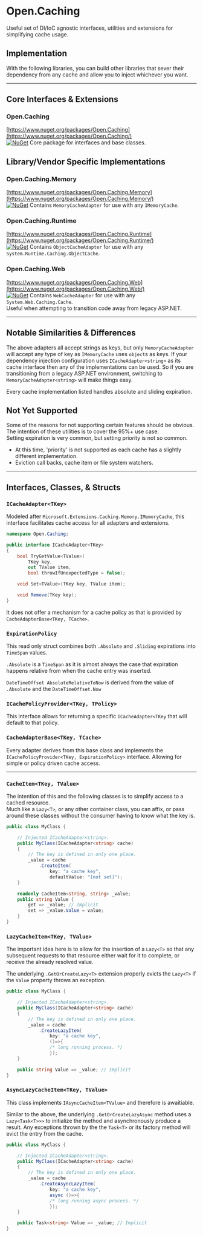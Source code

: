 # Open.Caching

Useful set of DI/IoC agnostic interfaces, utilities and extensions for simplifying cache usage.

## Implementation

With the following libraries, you can build other libraries that sever their dependency from any cache and allow you to inject whichever you want.

---

## Core Interfaces & Extensions

### Open.Caching

[https://www.nuget.org/packages/Open.Caching](https://www.nuget.org/packages/Open.Caching/)  
[![NuGet](https://img.shields.io/nuget/v/Open.Caching.svg)](https://www.nuget.org/packages/Open.Caching/) Core package for interfaces and base classes.

## Library/Vendor Specific Implementations

### Open.Caching.Memory

[https://www.nuget.org/packages/Open.Caching.Memory](https://www.nuget.org/packages/Open.Caching.Memory/)  
[![NuGet](https://img.shields.io/nuget/v/Open.Caching.Memory.svg)](https://www.nuget.org/packages/Open.Caching.Memory/) Contains `MemoryCacheAdapter` for use with any `IMemoryCache`.

### Open.Caching.Runtime

[https://www.nuget.org/packages/Open.Caching.Runtime](https://www.nuget.org/packages/Open.Caching.Runtime/)  
[![NuGet](https://img.shields.io/nuget/v/Open.Caching.Runtime.svg)](https://www.nuget.org/packages/Open.Caching.Runtime/) Contains `ObjectCacheAdapter` for use with any `System.Runtime.Caching.ObjectCache`.

### Open.Caching.Web

[https://www.nuget.org/packages/Open.Caching.Web](https://www.nuget.org/packages/Open.Caching.Web/)  
[![NuGet](https://img.shields.io/nuget/v/Open.Caching.Web.svg)](https://www.nuget.org/packages/Open.Caching.Web/) Contains `WebCacheAdapter` for use with any `System.Web.Caching.Cache`.  
Useful when attempting to transition code away from legacy ASP.NET.

---

## Notable Similarities &amp; Differences

The above adapters all accept strings as keys, but only `MemoryCacheAdapter` will accept any type of key as `IMemoryCache` uses `object`s as keys.  If your dependency injection configuration uses `ICacheAdapter<string>` as its cache interface then any of the implementations can be used.  So if you are transitioning from a legacy ASP.NET environment, switching to `MemoryCacheAdapter<string>` will make things easy.

Every cache implementation listed handles absolute and sliding expiration.

## Not Yet Supported

Some of the reasons for not supporting certain features should be obvious. The intention of these utilities is to cover the 95%+ use case.  
Setting expiration is very common, but setting priority is not so common.

* At this time, 'priority' is not supported as each cache has a slightly different implementation.
* Eviction call backs, cache item or file system watchers.

---

## Interfaces, Classes, &amp; Structs

### `ICacheAdapter<TKey>` 

Modeled after `Microsoft.Extensions.Caching.Memory.IMemoryCache`, this interface facilitates cache access for all adapters and extensions.

```cs
namespace Open.Caching;

public interface ICacheAdapter<TKey>
{
	bool TryGetValue<TValue>(
		TKey key,
		out TValue item,
		bool throwIfUnexpectedType = false);

	void Set<TValue>(TKey key, TValue item);

	void Remove(TKey key);
}
```

It does not offer a mechanism for a cache policy as that is provided by `CacheAdapterBase<TKey, TCache>`.

### `ExpirationPolicy`

This read only struct combines both `.Absolute` and `.Sliding` expirations into `TimeSpan` values.

`.Absolute` is a `TimeSpan` as it is almost always the case that expiration happens relative from when the cache entry was inserted.

`DateTimeOffset AbsoluteRelativeToNow` is derived from the value of `.Absolute` and the `DateTimeOffset.Now`

### `ICachePolicyProvider<TKey, TPolicy>`

This interface allows for returning a specific `ICacheAdapter<TKey` that will default to that policy.

### `CacheAdapterBase<TKey, TCache>`

Every adapter derives from this base class and implements the `ICachePolicyProvider<TKey, ExpirationPolicy>` interface. Allowing for simple or policy driven cache access.

---

### `CacheItem<TKey, TValue>`

The intention of this and the following classes is to simplify access to a cached resource.  
Much like a `Lazy<T>`, or any other container class, you can affix, or pass around these classes without the consumer having to know what the key is.

```cs
public class MyClass {

    // Injected ICacheAdapter<string>.
    public MyClass(ICacheAdapter<string> cache)
    {
        // The key is defined in only one place.
        _value = cache
            .CreateItem(
                key: "a cache key",
                defaultValue: "[not set]");
    }

    readonly CacheItem<string, string> _value;
    public string Value {
        get => _value; // Implicit
        set => _value.Value = value;
    }
}
```

### `LazyCacheItem<TKey, TValue>`

The important idea here is to allow for the insertion of a `Lazy<T>` so that any subsequent requests to that resource either wait for it to complete, or receive the already resolved value.

The underlying `.GetOrCreateLazy<T>` extension properly evicts the `Lazy<T>` if the `Value` property throws an exception.

```cs
public class MyClass {

    // Injected ICacheAdapter<string>.
    public MyClass(ICacheAdapter<string> cache)
    {
        // The key is defined in only one place.
        _value = cache
            .CreateLazyItem(
                key: "a cache key",
                ()=>{
                /* long running process. */
                });
    }

    public string Value => _value; // Implicit
}
```


### `AsyncLazyCacheItem<TKey, TValue>`

This class implements `IAsyncCacheItem<TValue>` and therefore is awaitiable.

Similar to the above, the underlying `.GetOrCreateLazyAsync` method uses a `Lazy<Task<T>>>` to initialize the method and asynchronously produce a result.  Any exceptions thrown by the the `Task<T>` or its factory method will evict the entry from the cache.

```cs
public class MyClass {

    // Injected ICacheAdapter<string>.
    public MyClass(ICacheAdapter<string> cache)
    {
        // The key is defined in only one place.
        _value = cache
            .CreateAsyncLazyItem(
                key: "a cache key",
                async ()=>{
                /* long running async process. */
                });
    }

    public Task<string> Value => _value; // Implicit
}
```
